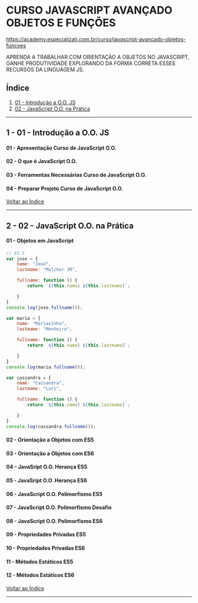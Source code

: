 # CURSO JAVASCRIPT AVANÇADO OBJETOS E FUNÇÕES

https://academy.especializati.com.br/curso/javascript-avancado-objetos-funcoes

APRENDA A TRABALHAR COM ORIENTAÇÃO A OBJETOS NO JAVASCRIPT, GANHE PRODUTIVIDADE EXPLORANDO DA FORMA CORRETA ESSES RECURSOS DA LINGUAGEM JS.

## <a name="indice">Índice</a>

1. [01 - Introdução a O.O. JS](#parte1)     
2. [02 - JavaScript O.O. na Prática](#parte2)     
---


## <a name="parte1">1 - 01 - Introdução a O.O. JS</a>

#### 01 - Apresentação Curso de JavaScript O.O. 


#### 02 - O que é JavaScript O.O.


#### 03 - Ferramentas Necessárias Curso de JavaScript O.O.


#### 04 - Preparar Projeto Curso de JavaScript O.O.



[Voltar ao Índice](#indice)

---


## <a name="parte2">2 - 02 - JavaScript O.O. na Prática</a>

#### 01 - Objetos em JavaScript

```js
// ES 5
var jose = {
    name: "José",
    lastmame: "Malcher JR",

    fullname: function () {
        return `${this.name} ${this.lastmame}`;

    }
}
console.log(jose.fullname());

var maria = {
    name: "Mariazinha",
    lastmame: "Monteiro",

    fullname: function () {
        return `${this.name} ${this.lastmame}`;

    }
}
console.log(maria.fullname());

var cassandra = {
    name: "Cassandra",
    lastmame: "Lari",

    fullname: function () {
        return `${this.name} ${this.lastmame}`;

    }
}
console.log(cassandra.fullname());


```

#### 02 - Orientação a Objetos com ES5


#### 03 - Orientação a Objetos com ES6


#### 04 - JavaSript O.O. Herança ES5


#### 05 - JavaSript O.O. Herança ES6


#### 06 - JavaScript O.O. Polimorfismo ES5


#### 07 - JavaScript O.O. Polimorfismo Desafio


#### 08 - JavaScript O.O. Polimorfismo ES6


#### 09 - Propriedades Privadas ES5


#### 10 - Propriedades Privadas ES6


#### 11 - Métodos Estáticos ES5


#### 12 - Métodos Estáticos ES6



[Voltar ao Índice](#indice)

---

